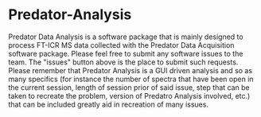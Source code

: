 # Predator-Analysis
Predator Data Analysis is a software package that is mainly designed to process FT-ICR MS data collected with the Predator Data Acquisition software package.
Please feel free to submit any software issues to the team. The "issues" button above is the place to submit such requests. Please remember that Predator Analysis is a GUI driven analysis and so as many specifics (for instance the number of spectra that have been open in the current session, length of session prior of said issue, step that can be taken to recreate the problem, version of Predatro Analysis involved, etc.) that can be included greatly aid in recreation of many issues.

